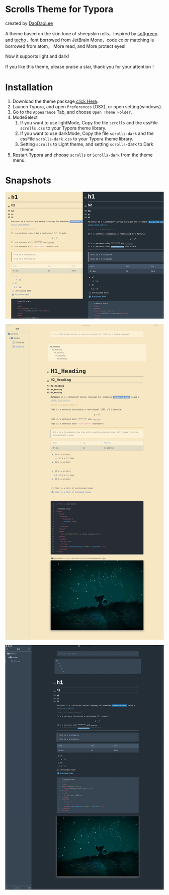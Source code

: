 


# Scrolls Theme for Typora 

created by [DaoDaoLee](DaoDaoLee)

A theme based on the skin tone of sheepskin rolls，Inspired by [softgreen](https://github.com/pomopopo/typora-theme-softgreen) and [techo](https://github.com/lfkdsk/techo.css)，font borrowed from JetBrain Mono，code color matching is borrowed from atom。
More read, and More protect eyes!

Now it supports light and dark!

If you like this theme, please praise a star, thank you for your attention！

# Installation

1. Download the theme package,[click Here](https://github.com/daodaolee/typora-scrolls/archive/0.4.zip).
2. Launch Typora, and open `Preferences` (OSX), or open setting(windows).
3. Go to the `Appearance` Tab, and choose `Open Theme Folder`.
4. ModeSelect 
   1. If you want to use lightMode, Copy the file `scrolls` and the cssFile `scrolls.css` to your Typora theme library.
   2. If you want to use darkMode, Copy the file `scrolls-dark` and the cssFile `scrolls-dark.css` to your Typora theme library.
   3. Setting `scrolls` to Light theme, and setting `scrolls`-dark to Dark theme.
5. Restart Typora and choose `scrolls` or `Scrolls-dark` from the theme menu.

# Snapshots

![](https://raw.githubusercontent.com/daodaolee/typora-scrolls/main/thumbnail.png)

![](https://raw.githubusercontent.com/daodaolee/typora-scrolls/main/snapshots1.png)

![](https://raw.githubusercontent.com/daodaolee/typora-scrolls/main/snapshots2.png)

